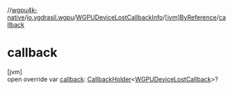 //[wgpu4k-native](../../../../index.md)/[io.ygdrasil.wgpu](../../index.md)/[WGPUDeviceLostCallbackInfo](../index.md)/[[jvm]ByReference](index.md)/[callback](callback.md)

# callback

[jvm]\
open override var [callback](callback.md): [CallbackHolder](../../../ffi/-callback-holder/index.md)&lt;[WGPUDeviceLostCallback](../../-w-g-p-u-device-lost-callback/index.md)&gt;?